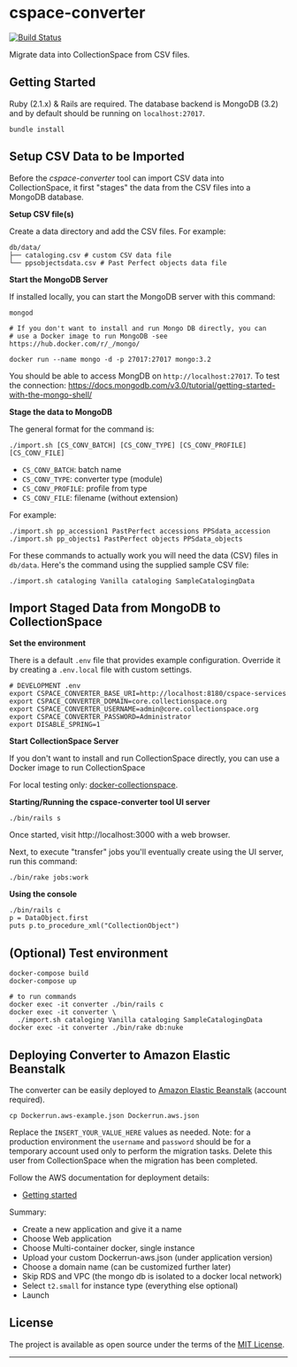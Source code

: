 # cspace-converter

[![Build Status](https://travis-ci.com/lyrasis/cspace-converter.svg?branch=master)](https://travis-ci.com/lyrasis/cspace-converter)

Migrate data into CollectionSpace from CSV files.

## Getting Started

Ruby (2.1.x) & Rails are required. The database backend is MongoDB (3.2) and by
default should be running on `localhost:27017`.

```
bundle install
```

## Setup CSV Data to be Imported

Before the *cspace-converter* tool can import CSV data into CollectionSpace, it first
"stages" the data from the CSV files into a MongoDB database.

**Setup CSV file(s)**

Create a data directory and add the CSV files. For example:

```
db/data/
├── cataloging.csv # custom CSV data file
└── ppsobjectsdata.csv # Past Perfect objects data file
```

**Start the MongoDB Server**

If installed locally, you can start the MongoDB server with this command:

```
mongod
```

```
# If you don't want to install and run Mongo DB directly, you can
# use a Docker image to run MongoDB -see https://hub.docker.com/r/_/mongo/

docker run --name mongo -d -p 27017:27017 mongo:3.2
```

You should be able to access MongDB on `http://localhost:27017`.  To test the
connection: https://docs.mongodb.com/v3.0/tutorial/getting-started-with-the-mongo-shell/

**Stage the data to MongoDB**

The general format for the command is:

```
./import.sh [CS_CONV_BATCH] [CS_CONV_TYPE] [CS_CONV_PROFILE] [CS_CONV_FILE]
```

- `CS_CONV_BATCH`: batch name
- `CS_CONV_TYPE`: converter type (module)
- `CS_CONV_PROFILE`: profile from type
- `CS_CONV_FILE`: filename (without extension)

For example:

```
./import.sh pp_accession1 PastPerfect accessions PPSdata_accession
./import.sh pp_objects1 PastPerfect objects PPSdata_objects
```

For these commands to actually work you will need the data (CSV) files in `db/data`. Here's the command using the supplied sample CSV file:

```
./import.sh cataloging Vanilla cataloging SampleCatalogingData
```

## Import Staged Data from MongoDB to CollectionSpace

**Set the environment**

There is a default `.env` file that provides example configuration. Override it
by creating a `.env.local` file with custom settings.

```
# DEVELOPMENT .env
export CSPACE_CONVERTER_BASE_URI=http://localhost:8180/cspace-services
export CSPACE_CONVERTER_DOMAIN=core.collectionspace.org
export CSPACE_CONVERTER_USERNAME=admin@core.collectionspace.org
export CSPACE_CONVERTER_PASSWORD=Administrator
export DISABLE_SPRING=1
```

**Start CollectionSpace Server**

If you don't want to install and run CollectionSpace directly, you can
use a Docker image to run CollectionSpace

For local testing only: [docker-collectionspace](https://github.com/lyrasis/docker-collectionspace).

**Starting/Running the cspace-converter tool UI server**

```
./bin/rails s
```
Once started, visit http://localhost:3000 with a web browser.

Next, to execute "transfer" jobs you'll eventually create using the UI server, run this command:

```
./bin/rake jobs:work
```

**Using the console**

```
./bin/rails c
p = DataObject.first
puts p.to_procedure_xml("CollectionObject")
```

## (Optional) Test environment

```
docker-compose build
docker-compose up

# to run commands
docker exec -it converter ./bin/rails c
docker exec -it converter \
  ./import.sh cataloging Vanilla cataloging SampleCatalogingData
docker exec -it converter ./bin/rake db:nuke
```

## Deploying Converter to Amazon Elastic Beanstalk

The converter can be easily deployed to [Amazon Elastic Beanstalk](https://aws.amazon.com/documentation/elastic-beanstalk/)
(account required).

```
cp Dockerrun.aws-example.json Dockerrun.aws.json
```

Replace the `INSERT_YOUR_VALUE_HERE` values as needed. Note: for a production
environment the `username` and `password` should be for a temporary account used
only to perform the migration tasks. Delete this user from CollectionSpace when
the migration has been completed.

Follow the AWS documentation for deployment details:

- [Getting started](https://docs.aws.amazon.com/elasticbeanstalk/latest/dg/GettingStarted.html)

Summary:

- Create a new application and give it a name
- Choose Web application
- Choose Multi-container docker, single instance
- Upload your custom Dockerrun-aws.json (under application version)
- Choose a domain name (can be customized further later)
- Skip RDS and VPC (the mongo db is isolated to a docker local network)
- Select `t2.small` for instance type (everything else optional)
- Launch

## License

The project is available as open source under the terms of the [MIT License](http://opensource.org/licenses/MIT).

---
